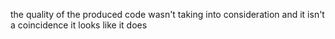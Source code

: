 the quality of the produced code wasn't taking into consideration and it isn't a coincidence it looks like it does
